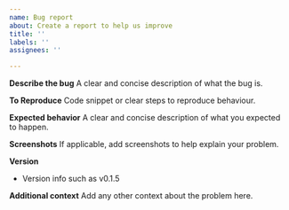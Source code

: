```yaml
---
name: Bug report
about: Create a report to help us improve
title: ''
labels: ''
assignees: ''

---
```


**Describe the bug**
A clear and concise description of what the bug is.

**To Reproduce**
Code snippet or clear steps to reproduce behaviour.

**Expected behavior**
A clear and concise description of what you expected to happen.

**Screenshots**
If applicable, add screenshots to help explain your problem.

**Version**
 - Version info such as v0.1.5

**Additional context**
Add any other context about the problem here.
